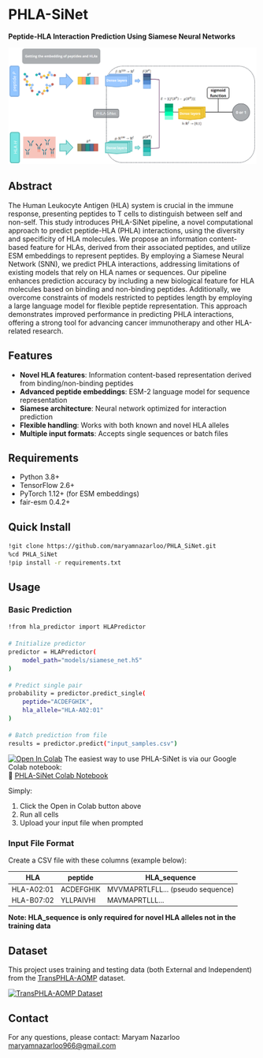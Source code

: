 # PHLA-SiNet
**Peptide-HLA Interaction Prediction Using Siamese Neural Networks**

![PHLA-SiNet Workflow](docs/workflow.png) 

## Abstract

The Human Leukocyte Antigen (HLA) system is crucial in the immune response, presenting peptides to T cells to distinguish between self and non-self. This study introduces PHLA-SiNet pipeline, a novel computational approach to predict peptide-HLA (PHLA) interactions, using the diversity and specificity of HLA molecules. We propose an information content-based feature for HLAs, derived from their associated peptides, and utilize ESM embeddings to represent peptides. By employing a Siamese Neural Network (SNN), we predict PHLA interactions, addressing limitations of existing models that rely on HLA names or sequences. Our pipeline enhances prediction accuracy by including a new biological feature for HLA molecules based on binding and non-binding peptides. Additionally, we overcome constraints of models restricted to peptides length by employing a large language model for flexible peptide representation. This approach demonstrates improved performance in predicting PHLA interactions, offering a strong tool for advancing cancer immunotherapy and other HLA-related research.

## Features

- **Novel HLA features**: Information content-based representation derived from binding/non-binding peptides
- **Advanced peptide embeddings**: ESM-2 language model for sequence representation
- **Siamese architecture**: Neural network optimized for interaction prediction
- **Flexible handling**: Works with both known and novel HLA alleles
- **Multiple input formats**: Accepts single sequences or batch files

## Requirements
- Python 3.8+
- TensorFlow 2.6+
- PyTorch 1.12+ (for ESM embeddings)
- fair-esm 0.4.2+
 
## Quick Install
```bash
!git clone https://github.com/maryamnazarloo/PHLA_SiNet.git
%cd PHLA_SiNet
!pip install -r requirements.txt
```
## Usage
### Basic Prediction
```bash
!from hla_predictor import HLAPredictor

# Initialize predictor
predictor = HLAPredictor(
    model_path="models/siamese_net.h5"
)

# Predict single pair
probability = predictor.predict_single(
    peptide="ACDEFGHIK", 
    hla_allele="HLA-A02:01"
)

# Batch prediction from file
results = predictor.predict("input_samples.csv")
```
[![Open In Colab](https://colab.research.google.com/assets/colab-badge.svg)](https://colab.research.google.com/drive/112QDqAUa_X5_NDLi8sGxI8Q76VL_Eea7?usp=sharing)
The easiest way to use PHLA-SiNet is via our Google Colab notebook:  
🔗 [PHLA-SiNet Colab Notebook](https://colab.research.google.com/drive/112QDqAUa_X5_NDLi8sGxI8Q76VL_Eea7?usp=sharing)

Simply:
1. Click the Open in Colab button above
2. Run all cells
3. Upload your input file when prompted
   
### Input File Format
Create a CSV file with these columns (example below):

| HLA        | peptide   | HLA_sequence                  |
|------------|-----------|-------------------------------|
| HLA-A02:01 | ACDEFGHIK | MVVMAPRTLFLL... (pseudo sequence) |
| HLA-B07:02 | YLLPAIVHI | MAVMAPRTLLL...               |

**Note: HLA_sequence is only required for novel HLA alleles not in the training data**

## Dataset
This project uses training and testing data (both External and Independent) from the [TransPHLA-AOMP](https://github.com/a96123155/TransPHLA-AOMP) dataset.  

[![TransPHLA-AOMP Dataset](https://img.shields.io/badge/Dataset-TransPHLA--AOMP-blue?style=flat&logo=github)](https://github.com/a96123155/TransPHLA-AOMP)

## Contact
For any questions, please contact:
Maryam Nazarloo
maryamnazarloo966@gmail.com
